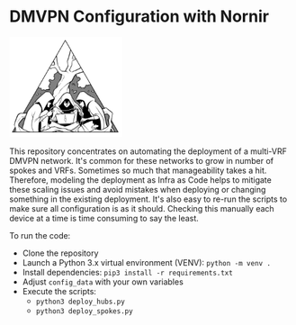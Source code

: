 #  DMVPN Configuration with Nornir 

<img src="nornir.png" width="200">

This repository concentrates on automating the deployment of a multi-VRF DMVPN network. It's common for these networks to grow in number of spokes and VRFs. Sometimes so much that manageability takes a hit. Therefore, modeling the deployment as Infra as Code helps to mitigate these scaling issues and avoid mistakes when deploying or changing something in the existing deployment. It's also easy to re-run the scripts to make sure all configuration is as it should. Checking this manually each device at a time is time consuming to say the least.

To run the code:
- Clone the repository
- Launch a Python 3.x virtual environment (VENV): ```python -m venv .```
- Install dependencies: ```pip3 install -r requirements.txt```
- Adjust ```config_data``` with your own variables
- Execute the scripts:
    - ```python3 deploy_hubs.py```
    - ```python3 deploy_spokes.py```
